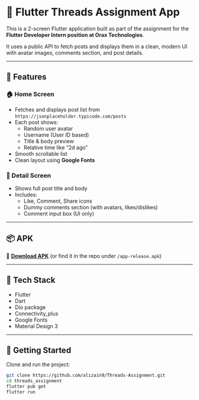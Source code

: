 # 📱 Flutter Threads Assignment App

This is a 2-screen Flutter application built as part of the assignment for the **Flutter Developer Intern position at Orax Technologies**.

It uses a public API to fetch posts and displays them in a clean, modern UI with avatar images, comments section, and post details.

---

## 🔧 Features

### 🏠 Home Screen
- Fetches and displays post list from `https://jsonplaceholder.typicode.com/posts`
- Each post shows:
  - Random user avatar
  - Username (User ID based)
  - Title & body preview
  - Relative time like “2d ago”
- Smooth scrollable list
- Clean layout using **Google Fonts**

### 📄 Detail Screen
- Shows full post title and body
- Includes:
  - Like, Comment, Share icons
  - Dummy comments section (with avatars, likes/dislikes)
  - Comment input box (UI only)

---

## 📦 APK

🔗 **[Download APK](./app-release.apk)** (or find it in the repo under `/app-release.apk`)

---

## 🧰 Tech Stack

- Flutter
- Dart
- Dio package
- Connectivity_plus
- Google Fonts
- Material Design 3

---

## 🚀 Getting Started

Clone and run the project:

```bash
git clone https://github.com/alizain9/Threads-Assignment.git
cd threads_assignment
flutter pub get
flutter run
